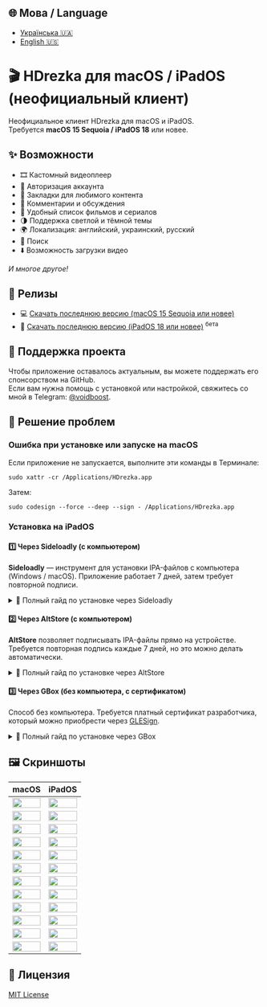 <h2>🌐 Мова / Language</h2>
<ul>
    <li>
        <a href="./README_UA.md" target="_blank">Українська 🇺🇦</a>
    </li>
    <li>
        <a href="./README_EN.md" target="_blank">English 🇺🇸</a>
    </li>
</ul>
<h1>🎬 HDrezka для macOS / iPadOS (неофициальный клиент)</h1>
<p>Неофициальное клиент HDrezka для macOS и iPadOS. <br>Требуется <b>macOS 15 Sequoia / iPadOS 18</b> или новее.</p>
<h2>✨ Возможности</h2>
<ul>
    <li>🎞 Кастомный видеоплеер</li>
    <li>🔐 Авторизация аккаунта</li>
    <li>📌 Закладки для любимого контента</li>
    <li>💬 Комментарии и обсуждения</li>
    <li>🎥 Удобный список фильмов и сериалов</li>
    <li>🌗 Поддержка светлой и тёмной темы</li>
    <li>🌍 Локализация: английский, украинский, русский</li>
    <li>🔎 Поиск</li>
    <li>⬇️ Возможность загрузки видео</li>
</ul>
<p>
    <i>И многое другое!</i>
</p>
<h2>🚀 Релизы</h2>
<ul>
    <li>
        <span> 💻 </span>
        <a href="https://voidboost.github.io/hdrezka-releases/HDrezka 1.0.23.dmg" target="_blank">Скачать последнюю версию (macOS 15 Sequoia или новее)</a>
    </li>
    <li>
        <span> 📱 </span>
        <a href="https://voidboost.github.io/hdrezka-releases/HDrezka 1.0.23.ipa" target="_blank">Скачать последнюю версию (iPadOS 18 или новее)</a>
        <sup>бета</sup>
    </li>
</ul>
<h2>💖 Поддержка проекта</h2>
<p>Чтобы приложение оставалось актуальным, вы можете поддержать его спонсорством на GitHub. <br>Если вам нужна помощь с установкой или настройкой, свяжитесь со мной в Telegram: <a href="https://t.me/voidboost" target="_blank">@voidboost</a>.</p>
<h2>🧰 Решение проблем</h2>
<h3>Ошибка при установке или запуске на macOS</h3>
<p>Если приложение не запускается, выполните эти команды в Терминале:</p>
<pre><code>sudo xattr -cr /Applications/HDrezka.app</code></pre>
<p>Затем:</p>
<pre><code>sudo codesign --force --deep --sign - /Applications/HDrezka.app</code></pre>
<h3>Установка на iPadOS</h3>
<h4>1️⃣ Через Sideloadly (с компьютером)</h4>
<p>
    <b>Sideloadly</b> — инструмент для установки IPA-файлов с компьютера (Windows / macOS). Приложение работает 7 дней, затем требует повторной подписи.
</p>
<details>
    <summary>📘 Полный гайд по установке через Sideloadly</summary>
    <h5>Требуется:</h5>
    <ol>
        <li>Компьютер с Windows или macOS</li>
        <li><a href="https://sideloadly.io/" target="_blank">Sideloadly</a></li>
        <li>iTunes и iCloud (для Windows — с сайта Apple)</li>
        <li>Отдельный Apple ID (рекомендуется)</li>
        <li>IPA-файл HDrezka (см. выше)</li>
        <li>USB-кабель</li>
    </ol>
    <h5>Пошагово:</h5>
    <ol>
        <li>Установите Sideloadly и запустите программу.</li>
        <li>Подключите iPad через USB, выберите "Доверять этому компьютеру".</li>
        <li>Введите Apple ID и загрузите IPA-файл HDrezka.</li>
        <li>Нажмите <b>Start</b> и дождитесь установки.</li>
        <li>После установки перейдите в <b>Настройки → Основные → Профили</b> и нажмите <b>Доверять</b>.</li>
    </ol>
</details>
<h4>2️⃣ Через AltStore (с компьютером)</h4>
<p>
    <b>AltStore</b> позволяет подписывать IPA-файлы прямо на устройстве. Требуется повторная подпись каждые 7 дней, но это можно делать автоматически.
</p>
<details>
    <summary>📘 Полный гайд по установке через AltStore</summary>
    <h5>Требуется:</h5>
    <ol>
        <li>Компьютер с Windows или macOS</li>
        <li><a href="https://altstore.io/" target="_blank">AltStore</a></li>
        <li>iTunes и iCloud</li>
        <li>Отдельный Apple ID</li>
        <li>IPA-файл HDrezka (см. выше)</li>
    </ol>
    <h5>Пошагово:</h5>
    <ol>
        <li>Установите AltStore на компьютер.</li>
        <li>Подключите iPad и установите AltStore на устройство.</li>
        <li>Подпишите профиль в <b>Настройки → Основные → Профили</b>.</li>
        <li>В AltStore выберите IPA-файл HDrezka для установки.</li>
        <li>После установки приложение появится на главном экране.</li>
    </ol>
</details>
<h4>3️⃣ Через GBox (без компьютера, с сертификатом)</h4>
<p>Способ без компьютера. Требуется платный сертификат разработчика, который можно приобрести через <a href="https://t.me/glesign" target="_blank">GLESign</a>.</p>
<details>
    <summary>📘 Полный гайд по установке через GBox</summary>
    <h5>Требуется:</h5>
    <ol>
        <li>iPad</li>
        <li>Приложение <b>GBox</b></li>
        <li>Платный сертификат (<a href="https://t.me/glesign" target="_blank">GLESign</a>)</li>
        <li>IPA-файл HDrezka (см. выше)</li>
    </ol>
    <h5>Пошагово:</h5>
    <ol>
        <li>Приобретите сертификат и установите GBox по выданной ссылке.</li>
        <li>Добавьте сертификат в GBox (помощь в <a href="http://t.me/glesign_support" target="_blank">GLESign Support</a>).</li>
        <li>Откройте IPA-файл HDrezka и поделитесь им с GBox.</li>
        <li>Подпишите и установите приложение через GBox.</li>
        <li>После завершения установки HDrezka появится на домашнем экране.</li>
    </ol>
</details>
<h2>🖼 Скриншоты</h2>
<table>
    <thead>
        <tr>
            <th>macOS</th>
            <th>iPadOS</th>
        </tr>
    </thead>
    <tbody>
        <tr>
            <td><img width="100%" loading="lazy" src="https://github.com/user-attachments/assets/4b590d4d-5e88-45b7-8433-65d8d286e719" /></td>
            <td><img width="100%" loading="lazy" src="https://github.com/user-attachments/assets/1957c128-8d42-41a2-a086-4d4e3426a9f6" /></td>
        </tr>
        <tr>
            <td><img width="100%" loading="lazy" src="https://github.com/user-attachments/assets/14956a97-951a-426c-bc42-e6d652be9854" /></td>
            <td><img width="100%" loading="lazy" src="https://github.com/user-attachments/assets/02372027-eae7-4d94-a206-405f9b8f4c13" /></td>
        </tr>
        <tr>
            <td><img width="100%" loading="lazy" src="https://github.com/user-attachments/assets/cffd257e-66f1-4900-9a33-7be8941ad73d" /></td>
            <td><img width="100%" loading="lazy" src="https://github.com/user-attachments/assets/9e3997ae-206b-4ae4-a352-876863f7eb7a" /></td>
        </tr>
        <tr>
            <td><img width="100%" loading="lazy" src="https://github.com/user-attachments/assets/611d3919-128a-464f-b5c9-2a8bd936154f" /></td>
            <td><img width="100%" loading="lazy" src="https://github.com/user-attachments/assets/b3b18101-635c-4d52-939e-25997a560b81" /></td>
        </tr>
        <tr>
            <td><img width="100%" loading="lazy" src="https://github.com/user-attachments/assets/d83eefb0-7c3f-4149-af73-e33bf9303898" /></td>
            <td><img width="100%" loading="lazy" src="https://github.com/user-attachments/assets/c74d5377-506c-42a6-8826-31d5d733fae4" /></td>
        </tr>
        <tr>
            <td><img width="100%" loading="lazy" src="https://github.com/user-attachments/assets/2f49ece6-ca7e-4c46-827a-e151a1902a5b" /></td>
            <td><img width="100%" loading="lazy" src="https://github.com/user-attachments/assets/77b831d0-7f42-41fe-9d5b-fda2f377d44e" /></td>
        </tr>
        <tr>
            <td><img width="100%" loading="lazy" src="https://github.com/user-attachments/assets/92da7e12-594f-4f29-aa6c-db27dd7883fc" /></td>
            <td><img width="100%" loading="lazy" src="https://github.com/user-attachments/assets/13badb71-2005-464e-9f01-47f97a4246b5" /></td>
        </tr>
        <tr>
            <td><img width="100%" loading="lazy" src="https://github.com/user-attachments/assets/93c60bef-6e2e-4592-91a2-1e190816f2c5" /></td>
            <td><img width="100%" loading="lazy" src="https://github.com/user-attachments/assets/5196ea56-7c8d-4b4b-9286-531e7c81c604" /></td>
        </tr>
        <tr>
            <td><img width="100%" loading="lazy" src="https://github.com/user-attachments/assets/729de52f-0d3c-4da9-bbdc-ec28c2a16952" /></td>
            <td><img width="100%" loading="lazy" src="https://github.com/user-attachments/assets/a6f128a9-a152-4ec8-85bd-a72f0c737313" /></td>
        </tr>
        <tr>
            <td><img width="100%" loading="lazy" src="https://github.com/user-attachments/assets/49d875c4-1e73-4a11-9c41-042ad776da6b" /></td>
            <td><img width="100%" loading="lazy" src="https://github.com/user-attachments/assets/5b264707-9fce-491a-9f7b-07359c0e0b49" /></td>
        </tr>
        <tr>
            <td><img width="100%" loading="lazy" src="https://github.com/user-attachments/assets/8b4cee8c-0fb5-41cb-9a45-1c416fe2e7cf" /></td>
            <td><img width="100%" loading="lazy" src="https://github.com/user-attachments/assets/4aada4a1-eba4-49a8-975b-56cd46d5c339" /></td>
        </tr>
        <tr>
            <td><img width="100%" loading="lazy" src="https://github.com/user-attachments/assets/f97b4905-8b13-4139-b36b-c5334db3eeb9" /></td>
            <td><img width="100%" loading="lazy" src="https://github.com/user-attachments/assets/c33353f2-9d69-48d1-86b1-87b6142b8bd9" /></td>
        </tr>
    </tbody>
</table>
<h2>📄 Лицензия</h2>
<p>
    <a href="./LICENSE" target="_blank">MIT License</a>
</p>
